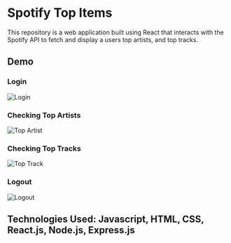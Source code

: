 # Spotify Top Items

This repository is a web application built using React that interacts with the Spotify API to fetch and display a users top artists, and top tracks.

## Demo
### Login
![Login](https://github.com/MohamadAlkahil/Spotify_Top/assets/37299254/da45d00e-4111-4d93-a47f-2c6e6c49bab7)

### Checking Top Artists 
![Top Artist](https://github.com/MohamadAlkahil/Spotify_Top/assets/37299254/2bf499a5-4460-4e04-86dd-e34f8a40571b)

### Checking Top Tracks
![Top Track](https://github.com/MohamadAlkahil/Spotify_Top/assets/37299254/8dc30841-0cce-4391-9497-a71fd9f4f95e)

### Logout
![Logout](https://github.com/MohamadAlkahil/Spotify_Top/assets/37299254/a0c53af1-e4ac-4e77-b8b2-36053a1ea1c3)


## Technologies Used: Javascript, HTML, CSS, React.js, Node.js, Express.js



